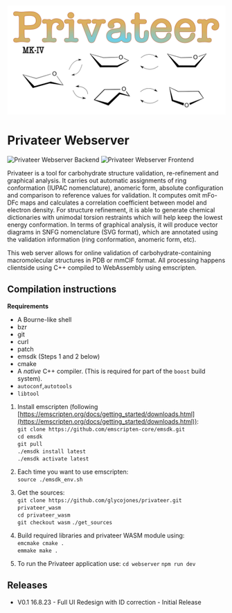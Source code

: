 ![ScreenShot](/logo.png)

# Privateer Webserver

![Privateer Webserver Backend](https://github.com/glycojones/privateer/actions/workflows/backend.yml/badge.svg) ![Privateer Webserver Frontend](https://github.com/glycojones/privateer/actions/workflows/frontend.yml/badge.svg)

Privateer is a tool for carbohydrate structure validation, re-refinement and graphical analysis. It carries out automatic assignments of ring conformation (IUPAC nomenclature), anomeric form, absolute configuration and comparison to reference values for validation. It computes omit mFo-DFc maps and calculates a correlation coefficient between model and electron density. For structure refinement, it is able to generate chemical dictionaries with unimodal torsion restraints which will help keep the lowest energy conformation. In terms of graphical analysis, it will produce vector diagrams in SNFG nomenclature (SVG format), which are annotated using the validation information (ring conformation, anomeric form, etc).

This web server allows for online validation of carbohydrate-containing macromolecular structures in PDB or mmCIF format. All processing happens clientside using C++ compiled to WebAssembly using emscripten. 

## **Compilation instructions**

**Requirements** 

* A Bourne-like shell
* bzr
* git
* curl
* patch
* emsdk (Steps 1 and 2 below)
* cmake
* A *native* C++ compiler. (This is required for part of the `boost` build system).
* `autoconf`,`autotools`
* `libtool`

1. Install emscripten (following  [https://emscripten.org/docs/getting_started/downloads.html](https://emscripten.org/docs/getting_started/downloads.html)):  
`git clone https://github.com/emscripten-core/emsdk.git`  
`cd emsdk`  
`git pull`  
`./emsdk install latest`  
`./emsdk activate latest`

2. Each time you want to use emscripten:  
`source ./emsdk_env.sh`

3. Get the sources:  
`git clone https://github.com/glycojones/privateer.git privateer_wasm`  
`cd privateer_wasm`  
`git checkout wasm`
`./get_sources`

4. Build required libraries and privateer WASM module using:  
`emcmake cmake .`  
`emmake make .`

5. To run the Privateer application use: 
`cd webserver`
`npm run dev`

## Releases
- V0.1 16.8.23 - Full UI Redesign with ID correction - Initial Release
